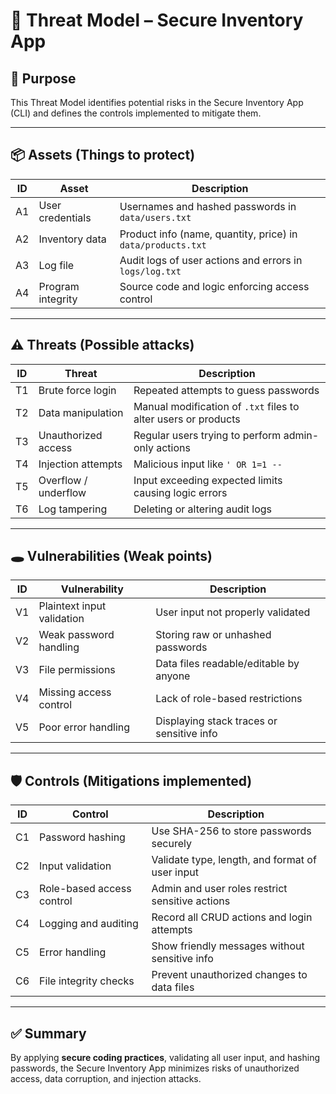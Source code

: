 # 🧩 Threat Model – Secure Inventory App

## 🎯 Purpose
This Threat Model identifies potential risks in the Secure Inventory App (CLI) and defines the controls implemented to mitigate them.

---

## 📦 Assets (Things to protect)
| ID  | Asset                | Description                                      |
|-----|--------------------|--------------------------------------------------|
| A1  | User credentials     | Usernames and hashed passwords in `data/users.txt` |
| A2  | Inventory data       | Product info (name, quantity, price) in `data/products.txt` |
| A3  | Log file             | Audit logs of user actions and errors in `logs/log.txt` |
| A4  | Program integrity    | Source code and logic enforcing access control |

---

## ⚠️ Threats (Possible attacks)
| ID  | Threat                | Description |
|-----|---------------------|-------------|
| T1  | Brute force login     | Repeated attempts to guess passwords |
| T2  | Data manipulation     | Manual modification of `.txt` files to alter users or products |
| T3  | Unauthorized access   | Regular users trying to perform admin-only actions |
| T4  | Injection attempts    | Malicious input like `' OR 1=1 --` |
| T5  | Overflow / underflow  | Input exceeding expected limits causing logic errors |
| T6  | Log tampering         | Deleting or altering audit logs |

---

## 🕳️ Vulnerabilities (Weak points)
| ID  | Vulnerability         | Description |
|-----|--------------------|-------------|
| V1  | Plaintext input validation | User input not properly validated |
| V2  | Weak password handling      | Storing raw or unhashed passwords |
| V3  | File permissions           | Data files readable/editable by anyone |
| V4  | Missing access control     | Lack of role-based restrictions |
| V5  | Poor error handling        | Displaying stack traces or sensitive info |

---

## 🛡️ Controls (Mitigations implemented)
| ID  | Control               | Description |
|-----|---------------------|-------------|
| C1  | Password hashing       | Use SHA-256 to store passwords securely |
| C2  | Input validation       | Validate type, length, and format of user input |
| C3  | Role-based access control | Admin and user roles restrict sensitive actions |
| C4  | Logging and auditing    | Record all CRUD actions and login attempts |
| C5  | Error handling          | Show friendly messages without sensitive info |
| C6  | File integrity checks   | Prevent unauthorized changes to data files |

---

## ✅ Summary
By applying **secure coding practices**, validating all user input, and hashing passwords, the Secure Inventory App minimizes risks of unauthorized access, data corruption, and injection attacks.
